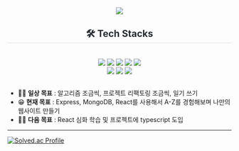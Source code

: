 <div align= "center">
    <img src="https://capsule-render.vercel.app/api?type=waving&color=579d39&height=240&text=2DC&animation=scaleIn&fontColor=0e443b&fontSize=70" />
    </div>
    <div align= "center">
    <h2 style="border-bottom: 1px solid #d8dee4; color: #282d33;"> 🛠️ Tech Stacks </h2> <br> 
    <div style="margin: 0 auto; text-align: center;" align= "center"> <img src="https://img.shields.io/badge/Javascript-F7DF1E?style=flat-square&logo=Javascript&logoColor=white">
          <img src="https://img.shields.io/badge/HTML5-E34F26?style=flat-square&logo=HTML5&logoColor=white">
          <img src="https://img.shields.io/badge/CSS3-1572B6?style=flat-square&logo=CSS3&logoColor=white">
          <img src="https://img.shields.io/badge/React-61DAFB?style=flat-square&logo=React&logoColor=white">
          <img src="https://img.shields.io/badge/Vue.js-4FC08D?style=flat-square&logo=Vue.js&logoColor=white">
          <br/><img src="https://img.shields.io/badge/Node.js-339933?style=flat-square&logo=Node.js&logoColor=white">
          <img src="https://img.shields.io/badge/MongoDB-47A248?style=flat-square&logo=MongoDB&logoColor=white">
          <img src="https://img.shields.io/badge/Git-F05032?style=flat-square&logo=Git&logoColor=white">
    </div>
</div>
    
##
- 🐱‍👤 **일상 목표** : 알고리즘 조금씩, 프로젝트 리팩토링 조금씩, 일기 쓰기
- 😁 **현재 목표** : Express, MongoDB, React를 사용해서 A-Z를 경험해보며 나만의 웹사이트 만들기
- 🐱‍🏍 **다음 목표** : React 심화 학습 및 프로젝트에 typescript 도입
---
[![Solved.ac Profile](http://mazassumnida.wtf/api/v2/generate_badge?boj=kkts9308)](https://solved.ac/kkts9308/)
